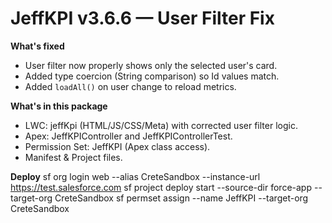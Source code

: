 # JeffKPI v3.6.6 — User Filter Fix

**What's fixed**
- User filter now properly shows only the selected user's card.
- Added type coercion (String comparison) so Id values match.
- Added `loadAll()` on user change to reload metrics.

**What's in this package**
- LWC: jeffKpi (HTML/JS/CSS/Meta) with corrected user filter logic.
- Apex: JeffKPIController and JeffKPIControllerTest.
- Permission Set: JeffKPI (Apex class access).
- Manifest & Project files.

**Deploy**
sf org login web --alias CreteSandbox --instance-url https://test.salesforce.com
sf project deploy start --source-dir force-app --target-org CreteSandbox
sf permset assign --name JeffKPI --target-org CreteSandbox

